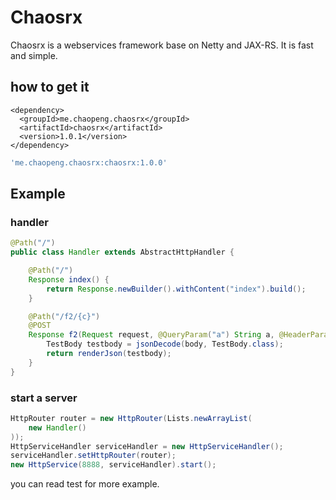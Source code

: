 # Chaosrx

Chaosrx is a webservices framework base on Netty and JAX-RS. It is fast and simple. 

## how to get it

```maven
<dependency>
  <groupId>me.chaopeng.chaosrx</groupId>
  <artifactId>chaosrx</artifactId>
  <version>1.0.1</version>
</dependency>
```

```gradle
'me.chaopeng.chaosrx:chaosrx:1.0.0'
```

## Example

### handler

```java
@Path("/")
public class Handler extends AbstractHttpHandler {

    @Path("/")
    Response index() {
        return Response.newBuilder().withContent("index").build();
    }

    @Path("/f2/{c}")
    @POST
    Response f2(Request request, @QueryParam("a") String a, @HeaderParam("b") String b,  @PathParam("c") String c, @HttpBody String body){
        TestBody testbody = jsonDecode(body, TestBody.class);
        return renderJson(testbody);
    }
}
```

### start a server

```java
HttpRouter router = new HttpRouter(Lists.newArrayList(
	new Handler()
));
HttpServiceHandler serviceHandler = new HttpServiceHandler();
serviceHandler.setHttpRouter(router);
new HttpService(8888, serviceHandler).start();
```

you can read test for more example.
